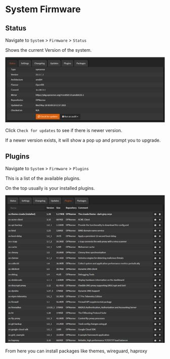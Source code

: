 # System Firmware

## Status

Navigate to `System` > `Firmware` > `Status`

Shows the current Version of the system.

![opnsense-firmware-status](img/opnsense-firmware-status.png)

Click `Check for updates` to see if there is newer version.

If a newer version exists, it will show a pop up and prompt you to upgrade.

## Plugins

Navigate to `System` > `Firmware` > `Plugins`

This is a list of the available plugins.

On the top usually is your installed plugins.

![opnsense-firmware-plugins](img/opnsense-firmware-plugins.png)

From here you can install packages like themes, wireguard, haproxy
